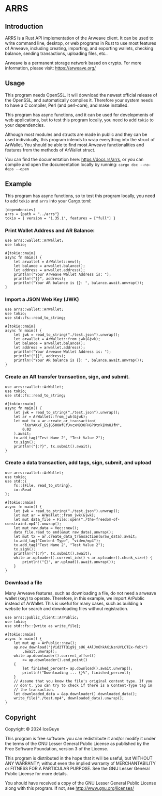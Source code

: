 ARRS
====

Introduction
------------

ARRS is a Rust API implementation of the Arweave client. It can be
used to write command line, desktop, or web programs in Rust to use
most features of Arweave, including creating, importing, and exporting
wallets, checking balance, sending transactions, uploading files,
etc..

Arweave is a permanent storage network based on crypto. For more
information, please visit: <https://arweave.org/>

Usage
-----

This program needs OpenSSL. It will download the newest official
release of the OpenSSL, and automatically compiles it. Therefore your
system needs to have a C compiler, Perl (and perl-core), and make
installed.

This program has async functions, and it can be used for developments
of web applications, but to test this program locally, you need to add
`tokio` to your dependencies.

Although most modules and structs are made in public and they can be
used individually, this program intends to wrap everything into the
struct of ArWallet. You should be able to find most Arweave
functionalities and features from the methods of ArWallet struct.

You can find the documentation here: <https://docs.rs/arrs>, or you
can compile and open the documentation locally by running: `cargo doc
--no-deps --open`

Example
-------

This program has async functions, so to test this program locally, you
need to add `tokio` and `arrs` into your Cargo.toml:

```
[dependencies]
arrs = {path = "../arrs"}
tokio = { version = "1.35.1", features = ["full"] }
```

### Print Wallet Address and AR Balance:

```
use arrs::wallet::ArWallet;
use tokio;

#[tokio::main]
async fn main() {
    let arwallet = ArWallet::new();
    let balance = arwallet.balance();
    let address = arwallet.address();
    println!("Your Arweave Wallet Address is: ");
    println!("{}", address);
    println!("Your AR balance is {}: ", balance.await.unwrap());
}
```

### Import a JSON Web Key (JWK)

```
use arrs::wallet::ArWallet;
use tokio;
use std::fs::read_to_string;

#[tokio::main]
async fn main() {
    let jwk = read_to_string("./test.json").unwrap();
    let arwallet = ArWallet::from_jwk(&jwk);
    let balance = arwallet.balance();
    let address = arwallet.address();
    println!("Your Arweave Wallet Address is: ");
    println!("{}", address);
    println!("Your AR balance is {}: ", balance.await.unwrap());
}
```

### Create an AR transfer transaction, sign, and submit.

```
use arrs::wallet::ArWallet;
use tokio;
use std::fs::read_to_string;

#[tokio::main]
async fn main() {
    let jwk = read_to_string("./test.json").unwrap();
    let ar = ArWallet::from_jwk(&jwk);
    let mut tx = ar.create_ar_transaction(
        "lKoYAKxF_ESjG500WfCfJvcxM83OFHGP0tnkIMnUJfM",
        0.02
    ).await;
    tx.add_tag("Test Name 2", "Test Value 2");
    tx.sign();
    println!("{:?}", tx.submit().await);
}
```

### Create a data transaction, add tags, sign, submit, and upload

```
use arrs::wallet::ArWallet;
use tokio;
use std::{
    fs::{File, read_to_string},
    io::Read
};

#[tokio::main]
async fn main() {
    let jwk = read_to_string("./test.json").unwrap();
    let mut ar = ArWallet::from_jwk(&jwk);
    let mut data_file = File::open("./the-freedom-of-constraint.mp4").unwrap();
    let mut raw_data = Vec::new();
    data_file.read_to_end(&mut raw_data).unwrap();   
    let mut tx = ar.create_data_transaction(&raw_data).await;
    tx.add_tag("Content-Type", "video/mp4");
    tx.add_tag("Test Name 2", "Test Value 2");
    tx.sign();
    println!("{:?}", tx.submit().await);
    while ar.uploader().current_idx() < ar.uploader().chunk_size() {
        println!("{}", ar.upload().await.unwrap());
    }
}
```

### Download a file

Many Arweave features, such as downloading a file, do not need a
arweave wallet (key) to operate. Therefore, in this example, we import
ArPublic instead of ArWallet. This is useful for many cases, such as
building a website for search and downloading files without
registration.

```
use arrs::public_client::ArPublic;
use tokio;
use std::fs::{write as write_file};

#[tokio::main]
async fn main() {
    let mut ap = ArPublic::new();
    ap.new_download("jVid2TTQ1g9j_sU6_4AlJm6hkAKiNznUYLCTEx-fobk")
        .await.unwrap();
    while ap.downloader().current_offset()
        <= ap.downloader().end_point()
    {
        let finished_percent= ap.download().await.unwrap();
        println!("Downloading ... {}%", finished_percent);
    }
    // Assume that you know the file's original content type. If you
    // don't, you can try to check if there is a Content-Type tag in
    // the transaction.
    let downloaded_data = &ap.downloader().downloaded_data();
    write_file("./test.mp4", downloaded_data).unwrap();
}

```


Copyright
---------

Copyright © 2024 IceGuye

This program is free software: you can redistribute it and/or modify
it under the terms of the GNU Lesser General Public License as
published by the Free Software Foundation, version 3 of the License.

This program is distributed in the hope that it will be useful, but
WITHOUT ANY WARRANTY; without even the implied warranty of
MERCHANTABILITY or FITNESS FOR A PARTICULAR PURPOSE.  See the GNU
Lesser General Public License for more details.

You should have received a copy of the GNU Lesser General Public
License along with this program.  If not, see
<http://www.gnu.org/licenses/>